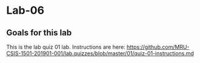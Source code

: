 # Lab-06

## Goals for this lab

This is the lab quiz 01 lab.
Instructions are here: https://github.com/MRU-CSIS-1501-201901-001/lab.quizzes/blob/master/01/quiz-01-instructions.md
